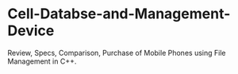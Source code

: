 # Cell-Databse-and-Management-Device
Review, Specs, Comparison, Purchase of Mobile Phones using File Management in C++.
